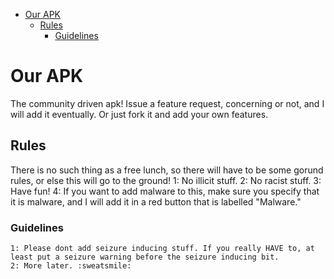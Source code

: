 - [Our APK](#our-apk)
  - [Rules](#rules)
    - [Guidelines](#guidelines)


# Our APK
 The community driven apk! Issue a feature request, concerning or not, and I will add it eventually. Or just fork it and add your own features.
 ## Rules
 There is no such thing as a free lunch, so there will have to be some gorund rules, or else this will go to the ground!
 1: No illicit stuff.
 2: No racist stuff.
 3: Have fun!
 4: If you want to add malware to this, make sure you specify that it is malware, and I will add it in a red button that is labelled "Malware."
 ### Guidelines
    1: Please dont add seizure inducing stuff. If you really HAVE to, at least put a seizure warning before the seizure inducing bit.
    2: More later. :sweatsmile:
 